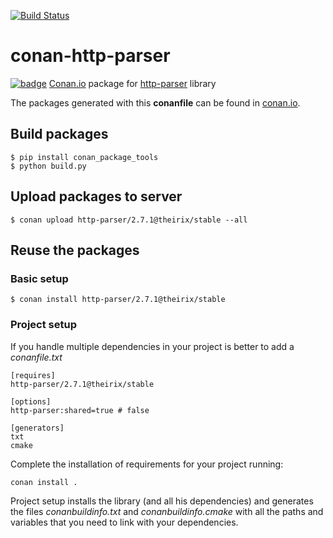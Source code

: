 [![Build Status](https://travis-ci.org/theirix/conan-http-parser.svg)](https://travis-ci.org/theirix/conan-http-parser)

# conan-http-parser

[![badge](https://img.shields.io/badge/conan.io-http--parser%2F2.7.1-green.svg?logo=data:image/png;base64%2CiVBORw0KGgoAAAANSUhEUgAAAA4AAAAOCAMAAAAolt3jAAAA1VBMVEUAAABhlctjlstkl8tlmMtlmMxlmcxmmcxnmsxpnMxpnM1qnc1sn85voM91oM11oc1xotB2oc56pNF6pNJ2ptJ8ptJ8ptN9ptN8p9N5qNJ9p9N9p9R8qtOBqdSAqtOAqtR%2BrNSCrNJ/rdWDrNWCsNWCsNaJs9eLs9iRvNuVvdyVv9yXwd2Zwt6axN6dxt%2Bfx%2BChyeGiyuGjyuCjyuGly%2BGlzOKmzOGozuKoz%2BKqz%2BOq0OOv1OWw1OWw1eWx1eWy1uay1%2Baz1%2Baz1%2Bez2Oe02Oe12ee22ujUGwH3AAAAAXRSTlMAQObYZgAAAAFiS0dEAIgFHUgAAAAJcEhZcwAACxMAAAsTAQCanBgAAAAHdElNRQfgBQkREyOxFIh/AAAAiklEQVQI12NgAAMbOwY4sLZ2NtQ1coVKWNvoc/Eq8XDr2wB5Ig62ekza9vaOqpK2TpoMzOxaFtwqZua2Bm4makIM7OzMAjoaCqYuxooSUqJALjs7o4yVpbowvzSUy87KqSwmxQfnsrPISyFzWeWAXCkpMaBVIC4bmCsOdgiUKwh3JojLgAQ4ZCE0AMm2D29tZwe6AAAAAElFTkSuQmCC)](http://www.conan.io/source/http-parser/2.7.1/theirix/stable)
[Conan.io](https://conan.io) package for [http-parser](https://github.com/http-parser/http-parser) library

The packages generated with this **conanfile** can be found in [conan.io](https://conan.io/source/http-parser/2.7.1/theirix/stable).

## Build packages

    $ pip install conan_package_tools
    $ python build.py
    
## Upload packages to server

    $ conan upload http-parser/2.7.1@theirix/stable --all
    
## Reuse the packages

### Basic setup

    $ conan install http-parser/2.7.1@theirix/stable
    
### Project setup

If you handle multiple dependencies in your project is better to add a *conanfile.txt*
    
    [requires]
    http-parser/2.7.1@theirix/stable

    [options]
    http-parser:shared=true # false
    
    [generators]
    txt
    cmake

Complete the installation of requirements for your project running:</small></span>

    conan install . 

Project setup installs the library (and all his dependencies) and generates the files *conanbuildinfo.txt* and *conanbuildinfo.cmake* with all the paths and variables that you need to link with your dependencies.
